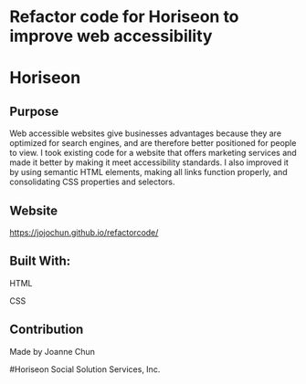 # Refactor code for Horiseon to improve web accessibility

# Horiseon

## Purpose
Web accessible websites give businesses advantages because they are optimized for search engines,
and are therefore better positioned for people to view.
I took existing code for a website that offers marketing services and made it better by making it
meet accessibility standards. I also improved it by using semantic HTML elements, making all links function 
properly, and consolidating CSS properties and selectors.

## Website
https://jojochun.github.io/refactorcode/

## Built With:
HTML


CSS

## Contribution
Made by Joanne Chun

#Horiseon Social Solution Services, Inc. 
